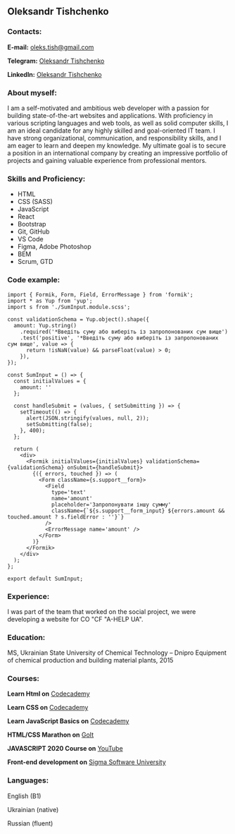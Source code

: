 ## Oleksandr Tishchenko
### __Contacts:__
__E-mail:__ oleks.tish@gmail.com

__Telegram:__ [Oleksandr Tishchenko](https://t.me/oleks_tish)

__LinkedIn:__ [Oleksandr Tishchenko](https://www.linkedin.com/in/oleksandr-tishchenko-683716187/)

### About myself:
I am a self-motivated and ambitious web developer with a passion for building state-of-the-art websites and applications. With proficiency in various scripting languages and web tools, as well as solid computer skills, I am an ideal candidate for any highly skilled and goal-oriented IT team. I have strong organizational, communication, and responsibility skills, and I am eager to learn and deepen my knowledge. My ultimate goal is to secure a position in an international company by creating an impressive portfolio of projects and gaining valuable experience from professional mentors.

### Skills and Proficiency:
- HTML
- CSS (SASS)
- JavaScript 
- React
- Bootstrap
- Git, GitHub 
- VS Code
- Figma, Adobe Photoshop
- BEM
- Scrum, GTD
### Code example:

```
import { Formik, Form, Field, ErrorMessage } from 'formik';
import * as Yup from 'yup';
import s from './SumInput.module.scss';

const validationSchema = Yup.object().shape({
  amount: Yup.string()
    .required('*Введіть суму або виберіть із запропонованих сум вище')
    .test('positive', '*Введіть суму або виберіть із запропонованих сум вище', value => {
      return !isNaN(value) && parseFloat(value) > 0;
    }),
});

const SumInput = () => {
  const initialValues = {
    amount: ''
  };

  const handleSubmit = (values, { setSubmitting }) => {
    setTimeout(() => {
      alert(JSON.stringify(values, null, 2));
      setSubmitting(false);
    }, 400);
  };

  return (
    <div>
      <Formik initialValues={initialValues} validationSchema={validationSchema} onSubmit={handleSubmit}>
        {({ errors, touched }) => (
          <Form className={s.support__form}>
            <Field
              type='text'
              name='amount'
              placeholder='Запропонувати іншу сумму'
              className={`${s.support__form_input} ${errors.amount && touched.amount ? s.fieldError : ''}`}
            />
            <ErrorMessage name='amount' />
          </Form>
        )}
      </Formik>
    </div>
  );
};

export default SumInput;
```

### Experience:
I was part of the team that worked on the social project, we were developing a website for CO "CF "A-HELP UA".
### Education:
MS, Ukrainian State University of Chemical Technology – Dnipro
Equipment of chemical production and building material plants, 2015
### Courses:
__Learn Html on__ [Codecademy](https://www.codecademy.com/learn/learn-html)

__Learn CSS on__ [Codecademy](https://www.codecademy.com/learn/learn-css/)

__Learn JavaScript Basics on__ [Codecademy](https://www.codecademy.com/learn/introduction-to-javascript)

__HTML/CSS Marathon on__ [GoIt](https://goit.ua/dlya-novichkov/) 

__JAVASCRIPT 2020 Course on__ [YouTube](https://www.youtube.com/playlist?list=PLM6XATa8CAG7DDIBjNVd78Fv5Ueo930IV) 

__Front-end development on__ [Sigma Software University](https://university.sigma.software/)
### Languages:
English (B1)

Ukrainian (native)

Russian (fluent)
